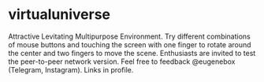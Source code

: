 # virtualuniverse
Attractive Levitating Multipurpose Environment.
Try different combinations of mouse buttons and touching the screen with one finger to rotate around the center and two fingers to move the scene.
Enthusiasts are invited to test the peer-to-peer network version.
Feel free to feedback @eugenebox (Telegram, Instagram). Links in profile.
